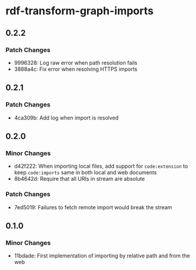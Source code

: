 # rdf-transform-graph-imports

## 0.2.2

### Patch Changes

- 9996328: Log raw error when path resolution fails
- 3888a4c: Fix error when resolving HTTPS imports

## 0.2.1

### Patch Changes

- 4ca309b: Add log when import is resolved

## 0.2.0

### Minor Changes

- d42f222: When importing local files, add support for `code:extension` to keep `code:imports` same in both local and web documents
- 8b4642d: Require that all URIs in stream are absolute

### Patch Changes

- 7ed5019: Failures to fetch remote import would break the stream

## 0.1.0

### Minor Changes

- 11bdade: First implementation of importing by relative path and from the web
